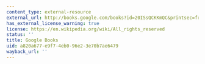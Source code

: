 ```yaml
---
content_type: external-resource
external_url: http://books.google.com/books?id=20ISsQCKKmQC&printsec=frontcover
has_external_license_warning: true
license: https://en.wikipedia.org/wiki/All_rights_reserved
status: ''
title: Google Books
uid: a820a677-e9f7-4eb0-96e2-3e70b7ae6479
wayback_url: ''
---
```

